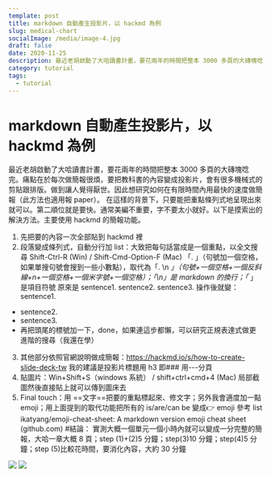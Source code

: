 ```yaml
---
template: post
title: markdown 自動產生投影片，以 hackmd 為例
slug: medical-chart
socialImage: /media/image-4.jpg
draft: false
date: 2020-11-25
description: 最近老胡啟動了大哈讀書計畫，要花兩年的時間把整本 3000 多頁的大磚塊唸完。痛點在於每次做簡報很煩，要把教科書的內容變成投影片，會有很多機械式的剪貼跟排版。做到讓人覺得厭世。因此想研究如何在有限時間內用最快的速度做簡報（此方法也適用報 paper）。
category: tutorial
tags:
  - tutorial
---
```


# markdown 自動產生投影片，以 hackmd 為例

最近老胡啟動了大哈讀書計畫，要花兩年的時間把整本 3000 多頁的大磚塊唸完。痛點在於每次做簡報很煩，要把教科書的內容變成投影片，會有很多機械式的剪貼跟排版。做到讓人覺得厭世。因此想研究如何在有限時間內用最快的速度做簡報（此方法也適用報 paper）。
在這樣的背景下，只要能把重點條列式地呈現出來就可以。第二順位就是要快。通常美編不重要，字不要太小就好。以下是摸索出的解決方法。主要使用 hackmd 的簡報功能。


<!--more-->

1. 先把要的內容一次全部貼到 hackmd 裡
2. 段落變成條列式，自動分行加 list：大致把每句話當成是一個重點，以全文搜尋 Shift-Ctrl-R (Win) / Shift-Cmd-Option-F (Mac) 「. 」（句號加一個空格，如果單搜句號會搜到一些小數點），取代為「. \n _」（句號+一個空格+一個反斜線+n+一個空格+一個米字號+一個空格）；「\n」是 markdown 的換行；「_ 」是項目符號
   原來是 sentence1. sentence2. sentence3. 操作後就變：
   sentence1.

- sentence2.
- sentence3.
- 再把頭尾的標號加一下，done，如果連這步都懶，可以研究正規表達式做更進階的搜尋（我還在學）

3. 其他部分依照官網說明做成簡報：<https://hackmd.io/s/how-to-create-slide-deck-tw>
   我的建議是投影片標題用 h3 即###
   用---分頁
4. 貼圖片：Win+Shift+S（windows 系統） / shift+ctrl+cmd+4 (Mac) 局部截圖然後直接貼上就可以傳到圖床去
5. Final touch：用 ==文字==把要的重點標起來、修文字；另外我會適度加一點 emoji；用上面提到的取代功能把所有的 is/are/can be 變成👉
   emoji 參考 list
   ikatyang/emoji-cheat-sheet: A markdown version emoji cheat sheet (github.com) #結論：
   實測大概一個單元一個小時內就可以變成一分完整的簡報，大哈一章大概 8 頁；step (1)+(2)5 分鐘；step(3)10 分鐘；step(4)5 分鐘；step (5)比較花時間，要消化內容，大約 30 分鐘

![](https://i.imgur.com/Dqe2k33_d.webp?maxwidth=1520&fidelity=grand)
![](https://i.imgur.com/73RAMSy_d.webp?maxwidth=1520&fidelity=grand)
